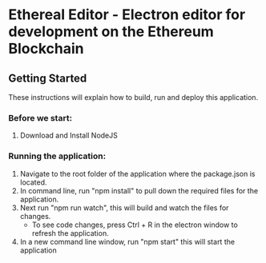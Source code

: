Ethereal Editor - Electron editor for development on the Ethereum Blockchain
=

Getting Started
-
These instructions will explain how to build, run and deploy this application.
### Before we start:

1.  Download and Install NodeJS

### Running the application:
1.  Navigate to the root folder of the application where the package.json is located.
2.  In command line, run "npm install" to pull down the required files for the application.
3.  Next run "npm run watch", this will build and watch the files for changes.
    -  To see code changes, press Ctrl + R in the electron window to refresh the application.
4.  In a new command line window, run "npm start" this will start the application 
